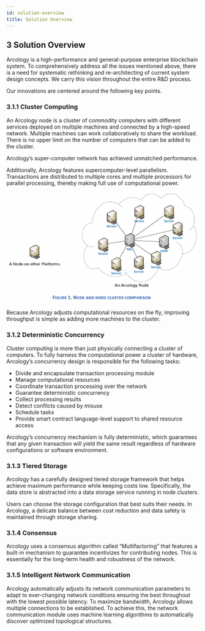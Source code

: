 ```yaml
---
id: solution-overview
title: Solution Overview
---
```

## 3 Solution Overview

Arcology is a high-performance and general-purpose enterprise blockchain system. To comprehensively address all the issues mentioned above, there is a need for systematic rethinking and re-architecting of current system design concepts. We carry this vision throughout the entire R&D process.

Our innovations are centered around the following key points.

### 3.1.1 Cluster Computing

An Arcology node is a cluster of commodity computers with different services deployed on multiple machines and connected by a high-speed network. Multiple machines can work collaboratively to share the workload. There is no upper limit on the number of computers that can be added to the cluster.

Arcology’s super-computer network has achieved unmatched performance.

Additionally, Arcology features supercomputer-level parallelism. Transactions are distributed to multiple cores and multiple processors for parallel processing, thereby making full use of computational power.

![FIGURE 1. NODE AND NODE CLUSTER COMPARISON](/img/311-cluster-computing.png)

Because Arcology adjusts computational resources on the fly, improving throughput is simple as adding more machines to the cluster.

### 3.1.2 Deterministic Concurrency

Cluster computing is more than just physically connecting a cluster of computers. To fully harness the computational power a cluster of hardware, Arcology’s concurrency design is responsible for the following tasks:

- Divide and encapsulate transaction processing module
- Manage computational resources
-	Coordinate transaction processing over the network
-	Guarantee deterministic concurrency
-	Collect processing results
-	Detect conflicts caused by misuse
-	Schedule tasks
-	Provide smart contract language-level support to shared resource access

Arcology’s concurrency mechanism is fully deterministic, which guarantees that any given transaction will yield the same result regardless of hardware configurations or software environment.

### 3.1.3	Tiered Storage

Arcology has a carefully designed tiered storage framework that helps achieve maximum performance while keeping costs low. Specifically, the data store is abstracted into a data storage service running in node clusters.

Users can choose the storage configuration that best suits their needs. In Arcology, a delicate balance between cost reduction and data safety is maintained through storage sharing.

### 3.1.4	Consensus

Arcology uses a consensus algorithm called “Multifactoring” that features a built-in mechanism to guarantee incentivizes for contributing nodes. This is essentially for the long-term health and robustness of the network.

### 3.1.5	Intelligent Network Communication

Arcology automatically adjusts its network communication parameters to adapt to ever-changing network conditions ensuring the best throughout with the lowest possible latency. To maximize bandwidth, Arcology allows multiple connections to be established.
To achieve this, the network communication module uses machine learning algorithms to automatically discover optimized topological structures.  
